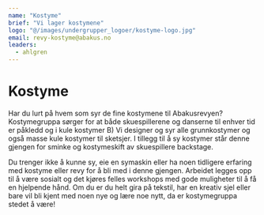 ```yaml
---
name: "Kostyme"
brief: "Vi lager kostymene"
logo: "@/images/undergrupper_logoer/kostyme-logo.jpg"
email: revy-kostyme@abakus.no
leaders:
  - ahlgren
---
```


# Kostyme

Har du lurt på hvem som syr de fine kostymene til Abakusrevyen? Kostymegruppa sørger for at både skuespillerene og danserne til enhver tid er påkledd og i kule kostymer B) Vi designer og syr alle grunnkostymer og også masse kule kostymer til sketsjer. I tillegg til å sy kostymer står denne gjengen for sminke og kostymeskift av skuespillere backstage. 

Du trenger ikke å kunne sy, eie en symaskin eller ha noen tidligere erfaring med kostyme eller revy for å bli med i denne gjengen. Arbeidet legges opp til å være sosialt og det kjøres felles workshops med gode muligheter til å få en hjelpende hånd. Om du er du helt gira på tekstil, har en kreativ sjel eller bare vil bli kjent med noen nye og lære noe nytt, da er kostymegruppa stedet å være! 
